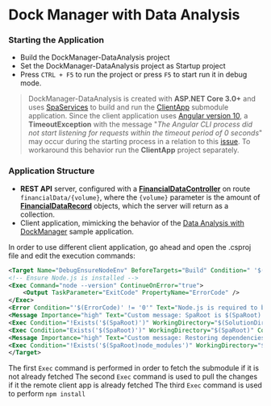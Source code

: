 # Dock Manager with Data Analysis

### Starting the Application

- Build the DockManager-DataAnalysis project
- Set the DockManager-DataAnalysis project as Startup project
- Press `CTRL + F5` to run the project or press `F5` to start run it in debug mode.
> DockManager-DataAnalysis is created with **ASP.NET Core 3.0+** and uses [SpaServices](https://www.nuget.org/packages/Microsoft.AspNetCore.SpaServices) to build and run the [ClientApp](https://github.com/IgniteUI/DockManager-DataAnalysis) submodule application. Since the client application uses [Angular version 10](https://v10.angular.io/docs), a **TimeoutException** with the message "*The Angular CLI process did not start listening for requests within the timeout period of 0 seconds*" may occur during the starting process in a relation to this [issue](https://github.com/dotnet/aspnetcore/issues/17277). To workaround this behavior run the **ClientApp** project separately.

### Application Structure

- **REST API** server, configured with a [**FinancialDataController**](https://github.com/IgniteUI/ASP.NET-Core-Samples/tree/master/DockManager-DataAnalysis/Controllers/FinancialDataController.cs) on route `financialData/{volume}`, where the `{volume}` parameter is the amount of [**FinancialDataRecord**](https://github.com/IgniteUI/ASP.NET-Core-Samples/tree/master/DockManager-DataAnalysis/FinancialDataRecord.cs) objects, which the server will return as a collection.
- Client application, mimicking the behavior of the [Data Analysis with DockManager](https://www.infragistics.com/products/ignite-ui-angular/angular/components/general/framework-and-features/data-analysis.html#data-analysis-with-dockmanager) sample application.

In order to use different client application, go ahead and open the .csproj file and edit the execution commands:
```xml
<Target Name="DebugEnsureNodeEnv" BeforeTargets="Build" Condition=" '$(Configuration)' == 'Debug'">
<!-- Ensure Node.js is installed -->
<Exec Command="node --version" ContinueOnError="true">
    <Output TaskParameter="ExitCode" PropertyName="ErrorCode" />
</Exec>
<Error Condition="'$(ErrorCode)' != '0'" Text="Node.js is required to build and run this project. To continue, please install Node.js from https://nodejs.org/, and then restart your command prompt or IDE." />
<Message Importance="high" Text="Custom message: SpaRoot is $(SpaRoot) and Root is $(SolutionDir)" />
<Exec Condition="!Exists('$(SpaRoot)')" WorkingDirectory="$(SolutionDir)" Command="git clone -j8 https://github.com/IgniteUI/DockManager-DataAnalysis.git ClientApp "/>
<Exec Condition="Exists('$(SpaRoot)')" WorkingDirectory="$(SpaRoot)" Command="git pull origin master" />
<Message Importance="high" Text="Custom message: Restoring dependencies using 'npm'. This may take several minutes..." />
<Exec Condition="!Exists('$(SpaRoot)node_modules')" WorkingDirectory="$(SpaRoot)" Command="npm install" />
</Target>
```

The first `Exec` command is performed in order to fetch the submodule if it is not already fetched
The second `Exec` command is used to pull the changes if it the remote client app is already fetched
The third `Exec` command is used to perform `npm install`